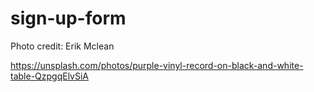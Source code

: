 # sign-up-form

Photo credit: Erik Mclean

<https://unsplash.com/photos/purple-vinyl-record-on-black-and-white-table-QzpgqElvSiA>
